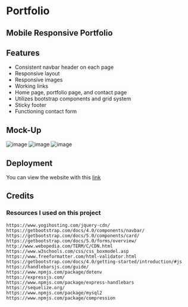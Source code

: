 # Portfolio
## Mobile Responsive Portfolio

## Features

* Consistent navbar header on each page
* Responsive layout
* Responsive images
* Working links
* Home page, portfolio page, and contact page
* Utilizes bootstrap components and grid system
* Sticky footer
* Functioning contact form


## Mock-Up
![image](https://user-images.githubusercontent.com/71532303/107135089-b6795280-68ac-11eb-9dce-9af9c439f0d8.png)
![image](https://user-images.githubusercontent.com/71532303/107135099-cabd4f80-68ac-11eb-88e2-4ea29cc26a64.png)
![image](https://user-images.githubusercontent.com/71532303/113531526-e7f55e00-957d-11eb-88f2-b4e4f9c8fd59.png)

## Deployment
You can view the website with this [link](https://damon1v1.herokuapp.com/)

## Credits
### Resources I used on this project
```
https://www.yogihosting.com/jquery-cdn/
https://getbootstrap.com/docs/4.0/components/navbar/
https://getbootstrap.com/docs/5.0/components/card/
https://getbootstrap.com/docs/5.0/forms/overview/
http://www.webopedia.com/TERM/C/CDN.html
https://www.w3schools.com/css/css_boxmodel.asp
https://www.freeformatter.com/html-validator.html
https://getbootstrap.com/docs/4.0/getting-started/introduction/#js
https://handlebarsjs.com/guide/
https://www.npmjs.com/package/dotenv
https://expressjs.com/
https://www.npmjs.com/package/express-handlebars
https://sequelize.org/
https://www.npmjs.com/package/mysql2
https://www.npmjs.com/package/compression
```
